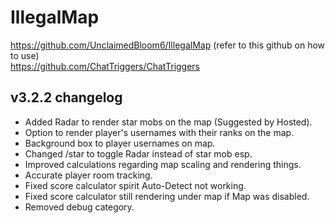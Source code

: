 # IllegalMap
https://github.com/UnclaimedBloom6/IllegalMap (refer to this github on how to use)  
https://github.com/ChatTriggers/ChatTriggers

v3.2.2 changelog
-----
- Added Radar to render star mobs on the map (Suggested by Hosted).
- Option to render player's usernames with their ranks on the map.
- Background box to player usernames on map.
- Changed /star to toggle Radar instead of star mob esp.
- Improved calculations regarding map scaling and rendering things.
- Accurate player room tracking.
- Fixed score calculator spirit Auto-Detect not working.
- Fixed score calculator still rendering under map if Map was disabled.
- Removed debug category.
